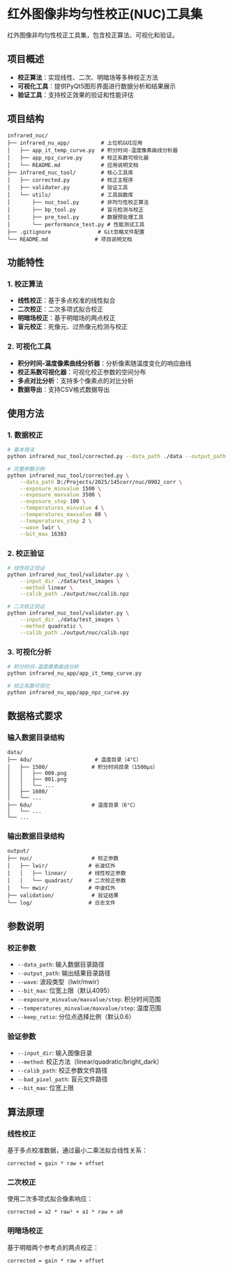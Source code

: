 # 红外图像非均匀性校正(NUC)工具集

红外图像非均匀性校正工具集，包含校正算法、可视化和验证。

## 项目概述

- **校正算法**：实现线性、二次、明暗场等多种校正方法
- **可视化工具**：提供PyQt5图形界面进行数据分析和结果展示
- **验证工具**：支持校正效果的验证和性能评估

## 项目结构

```
infrared_nuc/
├── infrared_nu_app/          # 上位机GUI应用
│   ├── app_it_temp_curve.py  # 积分时间-温度像素曲线分析器
│   ├── app_npz_curve.py      # 校正系数可视化器
│   └── README.md             # 应用说明文档
├── infrared_nuc_tool/        # 核心工具库
│   ├── corrected.py          # 校正主程序
│   ├── validater.py          # 验证工具
│   └── utils/                # 工具函数库
│       ├── nuc_tool.py       # 非均匀性校正算法
│       ├── bp_tool.py        # 盲元检测与校正
│       ├── pre_tool.py       # 数据预处理工具
│       └── performance_test.py # 性能测试工具
├── .gitignore               # Git忽略文件配置
└── README.md               # 项目说明文档
```

## 功能特性

### 1. 校正算法

- **线性校正**：基于多点校准的线性拟合
- **二次校正**：二次多项式拟合校正
- **明暗场校正**：基于明暗场的两点校正
- **盲元校正**：死像元、过热像元检测与校正

### 2. 可视化工具

- **积分时间-温度像素曲线分析器**：分析像素随温度变化的响应曲线
- **校正系数可视化器**：可视化校正参数的空间分布
- **多点对比分析**：支持多个像素点的对比分析
- **数据导出**：支持CSV格式数据导出

## 使用方法

### 1. 数据校正

```bash
# 基本用法
python infrared_nuc_tool/corrected.py --data_path ./data --output_path ./output --wave lwir

# 完整参数示例
python infrared_nuc_tool/corrected.py \
    --data_path D:/Projects/2025/145corr/nuc/0902_corr \
    --exposure_minvalue 1500 \
    --exposure_maxvalue 3500 \
    --exposure_step 100 \
    --temperatures_minvalue 4 \
    --temperatures_maxvalue 80 \
    --temperatures_step 2 \
    --wave lwir \
    --bit_max 16383
```

### 2. 校正验证

```bash
# 线性校正验证
python infrared_nuc_tool/validater.py \
    --input_dir ./data/test_images \
    --method linear \
    --calib_path ./output/nuc/calib.npz

# 二次校正验证
python infrared_nuc_tool/validater.py \
    --input_dir ./data/test_images \
    --method quadratic \
    --calib_path ./output/nuc/calib.npz
```

### 3. 可视化分析

```bash
# 积分时间-温度像素曲线分析
python infrared_nu_app/app_it_temp_curve.py

# 校正系数可视化
python infrared_nu_app/app_npz_curve.py
```

## 数据格式要求

### 输入数据目录结构

```
data/
├── 4du/                    # 温度目录（4°C）
│   ├── 1500/              # 积分时间目录（1500μs）
│   │   ├── 000.png
│   │   ├── 001.png
│   │   └── ...
│   ├── 1600/
│   └── ...
├── 6du/                   # 温度目录（6°C）
│   └── ...
└── ...
```

### 输出数据目录结构

```
output/
├── nuc/                   # 校正参数
│   ├── lwir/             # 长波红外
│   │   ├── linear/       # 线性校正参数
│   │   └── quadrast/     # 二次校正参数
│   └── mwir/             # 中波红外
├── validation/            # 验证结果
└── log/                  # 日志文件
```

## 参数说明

### 校正参数

- `--data_path`: 输入数据目录路径
- `--output_path`: 输出结果目录路径
- `--wave`: 波段类型（lwir/mwir）
- `--bit_max`: 位宽上限（默认4095）
- `--exposure_minvalue/maxvalue/step`: 积分时间范围
- `--temperatures_minvalue/maxvalue/step`: 温度范围
- `--keep_ratio`: 分位点选择比例（默认0.6）

### 验证参数

- `--input_dir`: 输入图像目录
- `--method`: 校正方法（linear/quadratic/bright_dark）
- `--calib_path`: 校正参数文件路径
- `--bad_pixel_path`: 盲元文件路径
- `--bit_max`: 位宽上限

## 算法原理

### 线性校正

基于多点校准数据，通过最小二乘法拟合线性关系：

```
corrected = gain * raw + offset
```

### 二次校正

使用二次多项式拟合像素响应：

```
corrected = a2 * raw² + a1 * raw + a0
```

### 明暗场校正

基于明暗两个参考点的两点校正：

```
corrected = gain * raw + offset
```
